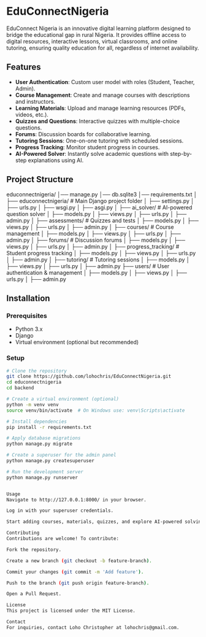 # EduConnectNigeria

EduConnect Nigeria is an innovative digital learning platform designed to bridge the educational gap in rural Nigeria. It provides offline access to digital resources, interactive lessons, virtual classrooms, and online tutoring, ensuring quality education for all, regardless of internet availability.

## Features

- **User Authentication**: Custom user model with roles (Student, Teacher, Admin).
- **Course Management**: Create and manage courses with descriptions and instructors.
- **Learning Materials**: Upload and manage learning resources (PDFs, videos, etc.).
- **Quizzes and Questions**: Interactive quizzes with multiple-choice questions.
- **Forums**: Discussion boards for collaborative learning.
- **Tutoring Sessions**: One-on-one tutoring with scheduled sessions.
- **Progress Tracking**: Monitor student progress in courses.
- **AI-Powered Solver**: Instantly solve academic questions with step-by-step explanations using AI.

## Project Structure

educonnectnigeria/
│── manage.py
│── db.sqlite3
│── requirements.txt
│
├── educonnectnigeria/  # Main Django project folder
│   ├── settings.py
│   ├── urls.py
│   ├── wsgi.py
│   ├── asgi.py
│
├── ai_solver/  # AI-powered question solver
│   ├── models.py
│   ├── views.py
│   ├── urls.py
│   ├── admin.py
│
├── assessments/  # Quizzes and tests
│   ├── models.py
│   ├── views.py
│   ├── urls.py
│   ├── admin.py
│
├── courses/  # Course management
│   ├── models.py
│   ├── views.py
│   ├── urls.py
│   ├── admin.py
│
├── forums/  # Discussion forums
│   ├── models.py
│   ├── views.py
│   ├── urls.py
│   ├── admin.py
│
├── progress_tracking/  # Student progress tracking
│   ├── models.py
│   ├── views.py
│   ├── urls.py
│   ├── admin.py
│
├── tutoring/  # Tutoring sessions
│   ├── models.py
│   ├── views.py
│   ├── urls.py
│   ├── admin.py
├── users/  # User authentication & management
│   ├── models.py
│   ├── views.py
│   ├── urls.py
│   ├── admin.py




## Installation

### Prerequisites
- Python 3.x
- Django
- Virtual environment (optional but recommended)

### Setup
```sh
# Clone the repository
git clone https://github.com/lohochris/EduConnectNigeria.git
cd educonnectnigeria
cd backend

# Create a virtual environment (optional)
python -m venv venv
source venv/bin/activate  # On Windows use: venv\Scripts\activate

# Install dependencies
pip install -r requirements.txt

# Apply database migrations
python manage.py migrate

# Create a superuser for the admin panel
python manage.py createsuperuser

# Run the development server
python manage.py runserver


Usage
Navigate to http://127.0.0.1:8000/ in your browser.

Log in with your superuser credentials.

Start adding courses, materials, quizzes, and explore AI-powered solving and tutoring sessions!

Contributing
Contributions are welcome! To contribute:

Fork the repository.

Create a new branch (git checkout -b feature-branch).

Commit your changes (git commit -m 'Add feature').

Push to the branch (git push origin feature-branch).

Open a Pull Request.

License
This project is licensed under the MIT License.

Contact
For inquiries, contact Loho Christopher at lohochris@gmail.com.